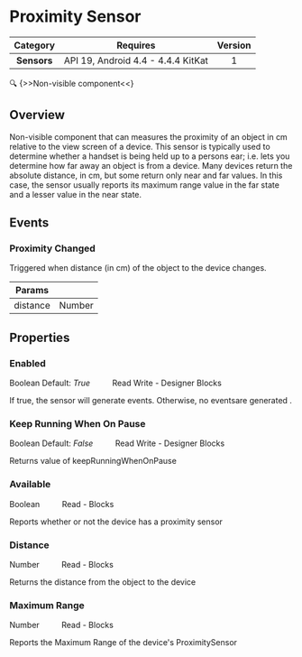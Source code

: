 # Proximity Sensor

| Category | Requires | Version |
|:--------:|:-------:|:--------:|
|**Sensors**|<span class="chip chip-any">API 19, Android 4.4 - 4.4.4 KitKat</span>|<span class="chip chip-number">1</span>|

:mag: {>>Non-visible component<<}

## Overview

Non-visible component that can measures the proximity of an object in cm relative to the view screen of a device. This sensor is typically used to determine whether a handset is being held up to a persons ear; i.e. lets you determine how far away an object is from a device. Many devices return the absolute distance, in cm, but some return only near and far values. In this case, the sensor usually reports its maximum range value in the far state and a lesser value in the near state.

## Events

### Proximity Changed

Triggered when distance (in cm) of the object to the device changes.

<div class="block" ai2-block="event" not-rendered="true" value="%7B%22componentName%22:%20%22Proximity%20Sensor%22,%20%22name%22:%20%22Proximity%20Changed%22,%20%22params%22:%20%5B%22distance%22%5D%7D"></div>


| Params | []() |
|--------|------|
|distance|<span class="chip chip-number">Number</span>|


## Properties

### Enabled

<span class="chip chip-boolean">Boolean</span> <span class="chip chip-boolean">Default: <i>True</i></span>&nbsp;&nbsp;&nbsp;&nbsp;&nbsp;&nbsp;&nbsp;&nbsp;&nbsp;&nbsp;<span class="chip chip-rw">Read</span> <span class="chip chip-rw">Write</span> - <span class="chip chip-bd">Designer</span> <span class="chip chip-bd">Blocks</span> 

If true, the sensor will generate events. Otherwise, no eventsare generated .

<div class="block" ai2-block="property" not-rendered="true" value="%7B%22componentName%22:%20%22Proximity%20Sensor%22,%20%22name%22:%20%22Enabled%22,%20%22getter%22:%20true%7D"></div>
<div class="block" ai2-block="property" not-rendered="true" value="%7B%22componentName%22:%20%22Proximity%20Sensor%22,%20%22name%22:%20%22Enabled%22,%20%22getter%22:%20false%7D"></div>


### Keep Running When On Pause

<span class="chip chip-boolean">Boolean</span> <span class="chip chip-boolean">Default: <i>False</i></span>&nbsp;&nbsp;&nbsp;&nbsp;&nbsp;&nbsp;&nbsp;&nbsp;&nbsp;&nbsp;<span class="chip chip-rw">Read</span> <span class="chip chip-rw">Write</span> - <span class="chip chip-bd">Designer</span> <span class="chip chip-bd">Blocks</span> 

Returns value of keepRunningWhenOnPause

<div class="block" ai2-block="property" not-rendered="true" value="%7B%22componentName%22:%20%22Proximity%20Sensor%22,%20%22name%22:%20%22Keep%20Running%20When%20On%20Pause%22,%20%22getter%22:%20true%7D"></div>
<div class="block" ai2-block="property" not-rendered="true" value="%7B%22componentName%22:%20%22Proximity%20Sensor%22,%20%22name%22:%20%22Keep%20Running%20When%20On%20Pause%22,%20%22getter%22:%20false%7D"></div>


### Available

<span class="chip chip-boolean">Boolean</span>&nbsp;&nbsp;&nbsp;&nbsp;&nbsp;&nbsp;&nbsp;&nbsp;&nbsp;&nbsp;<span class="chip chip-rw">Read</span> - <span class="chip chip-bd">Blocks</span> 

Reports whether or not the device has a proximity sensor

<div class="block" ai2-block="property" not-rendered="true" value="%7B%22componentName%22:%20%22Proximity%20Sensor%22,%20%22name%22:%20%22Available%22,%20%22getter%22:%20true%7D"></div>


### Distance

<span class="chip chip-number">Number</span>&nbsp;&nbsp;&nbsp;&nbsp;&nbsp;&nbsp;&nbsp;&nbsp;&nbsp;&nbsp;<span class="chip chip-rw">Read</span> - <span class="chip chip-bd">Blocks</span> 

Returns the distance from the object to the device

<div class="block" ai2-block="property" not-rendered="true" value="%7B%22componentName%22:%20%22Proximity%20Sensor%22,%20%22name%22:%20%22Distance%22,%20%22getter%22:%20true%7D"></div>


### Maximum Range

<span class="chip chip-number">Number</span>&nbsp;&nbsp;&nbsp;&nbsp;&nbsp;&nbsp;&nbsp;&nbsp;&nbsp;&nbsp;<span class="chip chip-rw">Read</span> - <span class="chip chip-bd">Blocks</span> 

Reports the Maximum Range of the device's ProximitySensor

<div class="block" ai2-block="property" not-rendered="true" value="%7B%22componentName%22:%20%22Proximity%20Sensor%22,%20%22name%22:%20%22Maximum%20Range%22,%20%22getter%22:%20true%7D"></div>
